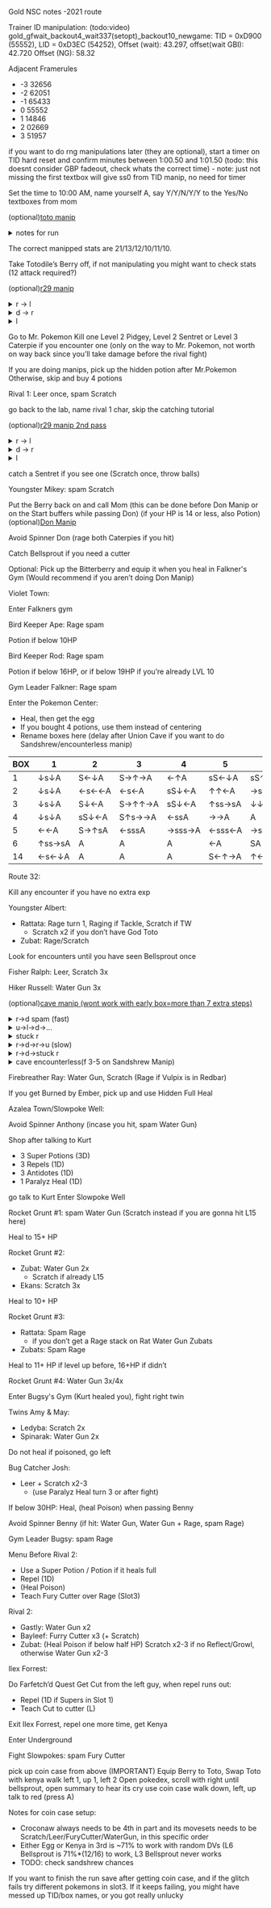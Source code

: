 Gold NSC notes -2021 route

Trainer ID manipulation: (todo:video) 
gold_gfwait_backout4_wait337(setopt)_backout10_newgame: TID = 0xD900 (55552), LID = 0xD3EC (54252), Offset (wait): 43.297, offset(wait GBI): 42.720 Offset (NG): 58.32

Adjacent Framerules
- -3 32656
- -2 62051
- -1 65433
- 0 55552
- 1 14846
- 2 02669
- 3 51957

if you want to do rng manipulations later (they are optional), start a timer on TID hard reset and confirm minutes between 1:00.50 and 1:01.50 (todo: this doesnt consider GBP fadeout, check whats the correct time) - note: just not missing the first textbox will give ss0 from TID manip, no need for timer

Set the time to 10:00 AM, name yourself A, say Y/Y/N/Y/Y to the Yes/No textboxes from mom

(optional)[toto manip](https://pastebin.com/GirxGiU9)
<details>
<summary>notes for run</summary>
<br>

8. 0x89C2 (20/12/12/9/10/10)    ; npc: r
9. 0x1B43 (21/11/12/9/10/9) / (20/11/12/9/10/9)    ; npc: l
10. 0x394F (21/11/12/10/11/9) / (21/11/12/9/9/9)   ; npc: u
11. **0xFDFF (21/13/12/10/11/10)   ; npc: d**
12. 0xDECF (20/12/12/10/11/10)   ; npc: u
13. 0xC7A6 (20/12/12/10/10/10)   ; npc: u
14. 0x3501 (21/11/11/9/9/9) / (20/11/12/9/10/9)     ; npc: u
15. 0xBF79 (21/12/12/10/10/10)   ; npc: l

</details>

The correct manipped stats are 21/13/12/10/11/10.

Take Totodile’s Berry off, if not manipulating you might want to check stats (12 attack required?)

(optional)[r29 manip](https://pastebin.com/bjBqGeCQ)
<details>
 <summary>r -> l</summary>
 <br>
 <img src="https://i.imgur.com/PX1pgAr.png"/>
 </details>
  <details>
 <summary>d -> r</summary>
 <br>
 <img src="https://i.imgur.com/EOlmJpZ.png"/>
 </details>
  <details>
 <summary>l</summary>
 <br>
 <img src="https://i.imgur.com/4jNSDuf.png"/>
 </details>

Go to Mr. Pokemon
Kill one Level 2 Pidgey, Level 2 Sentret or Level 3 Caterpie if you encounter one (only on the way to Mr. Pokemon, not worth on way back since you’ll take damage before the rival fight)

If you are doing manips, pick up the hidden potion after Mr.Pokemon
Otherwise, skip and buy 4 potions

Rival 1: Leer once, spam Scratch

go back to the lab, name rival 1 char, skip the catching tutorial

(optional)[r29 manip 2nd pass](https://pastebin.com/bjBqGeCQ)
<details>
 <summary>r -> l</summary>
 <br>
 <img src="https://i.imgur.com/Bu9RQX3.png"/>
 </details>
  <details>
 <summary>d -> r</summary>
 <br>
 <img src="https://i.imgur.com/1sjG78D.png"/>
 </details>
  <details>
 <summary>l</summary>
 <br>
 <img src="https://i.imgur.com/y7Z8MBy.png"/>
 </details>

catch a Sentret if you see one (Scratch once, throw balls)

Youngster Mikey: spam Scratch

Put the Berry back on and call Mom (this can be done before Don Manip or on the Start buffers while passing Don) (if your HP is 14 or less, also Potion)
(optional)[Don Manip](https://pastebin.com/7KdSvbZG)

Avoid Spinner Don (rage both Caterpies if you hit)

Catch Bellsprout if you need a cutter

Optional: Pick up the Bitterberry and equip it when you heal in Falkner's Gym (Would recommend if you aren’t doing Don Manip)

Violet Town:

Enter Falkners gym

Bird Keeper Ape: Rage spam

Potion if below 10HP

Bird Keeper Rod: Rage spam

Potion if below 16HP, or if below 19HP if you’re already LVL 10

Gym Leader Falkner: Rage spam

Enter the Pokemon Center: 
- Heal, then get the egg
 - If you bought 4 potions, use them instead of centering
- Rename boxes here (delay after Union Cave if you want to do Sandshrew/encounterless manip)

| BOX | 1   | 2   | 3   | 4   | 5   | 6   | 7   | 8   | NAME |
| --- | --- | --- | --- | --- | --- | --- | --- | --- | ---- |
| 1   | ↓s↓A | S←↓A | S→↑→A | ←↑A | sS←↓A | sS↑A | ←↑A | ←↓A | éd2éD9'v7 |  
| 2   | ↓s↓A | ←s←←A | ←s←A | sS↓←A | ↑↑←A | →sA | SA |  | é['dH.9 |
| 3   | ↓s↓A | S↓←A | S→↑↑→A | sS↓←A | ↑ss→sA | ↓↓←↓A | S↑↑→→A | SA | éh'dHég'd |
| 4   | ↓s↓A | sS↓←A | S↑s→→A | ←ssA | →→A | A | s←↓A | →sA | éH'd'véé&2 |
| 5   | ←←A | S→↑sA | ←sssA | →sss→A | ←sss←A | →sssA | A | S←↑A | Hé]'d]éé4 |
| 6   | ↑ss→sA | A | A | A | ←A | SA |  |  | 'l'l'l'l'd |
| 14  | ←s←↓A | A | A | A | S←↑→A | ↑←A | ↑A | ←s↓sA | pppp5'mv2 |

Route 32:

Kill any encounter if you have no extra exp

Youngster Albert:
 -  Rattata: Rage turn 1, Raging if Tackle, Scratch if TW
    - Scratch x2 if you don’t have God Toto
 -  Zubat: Rage/Scratch

Look for encounters until you have seen Bellsprout once

Fisher Ralph: Leer, Scratch 3x

Hiker Russell:  Water Gun 3x


(optional)[cave manip (wont work with early box=more than 7 extra steps)](https://pastebin.com/vuQixFYT)
<details>
 <summary>r->d spam (fast)</summary>
 <br>
 <img src="https://i.imgur.com/NYvaBeG.png"/>
 </details>
  <details>
 <summary>u->l->d->...</summary>
 <br>
 <img src="https://i.imgur.com/9X9XpwT.png"/>
 </details>
   <details>
 <summary>stuck r</summary>
 <br>
 <img src="https://i.imgur.com/N4v3m6w.png"/>
 </details>
    <details>
 <summary>r->d->r->u (slow)</summary>
 <br>
 <img src="https://i.imgur.com/4DMeflg.png"/>
 </details>
     <details>
 <summary>r->d->stuck r</summary>
 <br>
 <img src="https://i.imgur.com/jE9t6j7.png"/>
 </details>
      <details>
 <summary>cave encounterless(f 3-5 on Sandshrew Manip)</summary>
 <br>
 <img src="https://cdn.discordapp.com/attachments/751229264816504932/757277654679289977/uce.png"/>
 </details>
 
Firebreather Ray: Water Gun, Scratch (Rage if Vulpix is in Redbar)

If you get Burned by Ember, pick up and use Hidden Full Heal

Azalea Town/Slowpoke Well:

Avoid Spinner Anthony (incase you hit, spam Water Gun)

Shop after talking to Kurt

- 3 Super Potions (3D)
- 3 Repels (1D)
- 3 Antidotes (1D)
- 1 Paralyz Heal (1D)

go talk to Kurt
Enter Slowpoke Well

Rocket Grunt #1: spam Water Gun (Scratch instead if you are gonna hit L15 here)

Heal to 15+ HP

Rocket Grunt #2:
- Zubat: Water Gun 2x
  - Scratch if already L15
- Ekans: Scratch 3x

Heal to 10+ HP

Rocket Grunt #3:
- Rattata: Spam Rage
  - if you don’t get a Rage stack on Rat Water Gun Zubats
- Zubats: Spam Rage

Heal to 11+ HP if level up before, 16+HP if didn’t

Rocket Grunt #4: Water Gun 3x/4x

Enter Bugsy's Gym (Kurt healed you), fight right twin

Twins Amy & May:
- Ledyba: Scratch 2x
- Spinarak: Water Gun 2x

Do not heal if poisoned, go left

Bug Catcher Josh:
- Leer + Scratch x2-3
  - (use Paralyz Heal turn 3 or after fight)


If below 30HP: Heal, (heal Poison) when passing Benny

Avoid Spinner Benny (if hit: Water Gun, Water Gun + Rage, spam Rage)

Gym Leader Bugsy: spam Rage

Menu Before Rival 2:
- Use a Super Potion / Potion if it heals full
- Repel (1D)
- (Heal Poison)
- Teach Fury Cutter over Rage (Slot3)

Rival 2:
- Gastly: Water Gun x2
- Bayleef: Furry Cutter x3 (+ Scratch)
- Zubat: (Heal Poison if below half HP) Scratch x2-3 if no Reflect/Growl, otherwise Water Gun x2-3

Ilex Forrest:

Do Farfetch’d Quest
Get Cut from the left guy, when repel runs out:
- Repel (1D if Supers in Slot 1)
- Teach Cut to cutter (L)

Exit Ilex Forrest, repel one more time, get Kenya

Enter Underground

Fight Slowpokes: spam Fury Cutter

pick up coin case from above (IMPORTANT)
Equip Berry to Toto, Swap Toto with kenya
walk left 1, up 1, left 2
Open pokedex, scroll with right until bellsprout, open summary to hear its cry
use coin case
walk down, left, up
talk to red (press A)


Notes for coin case setup:
- Croconaw always needs to be 4th in part and its movesets needs to be Scratch/Leer/FuryCutter/WaterGun, in this specific order
- Either Egg or Kenya in 3rd is ~71% to work with random DVs (L6 Bellsprout is 71%*(12/16) to work, L3 Bellsprout never works
- TODO: check sandshrew chances

If you want to finish the run save after getting coin case, and if the glitch fails try different pokemons in slot3.
If it keeps failing, you might have messed up TID/box names, or you got really unlucky
